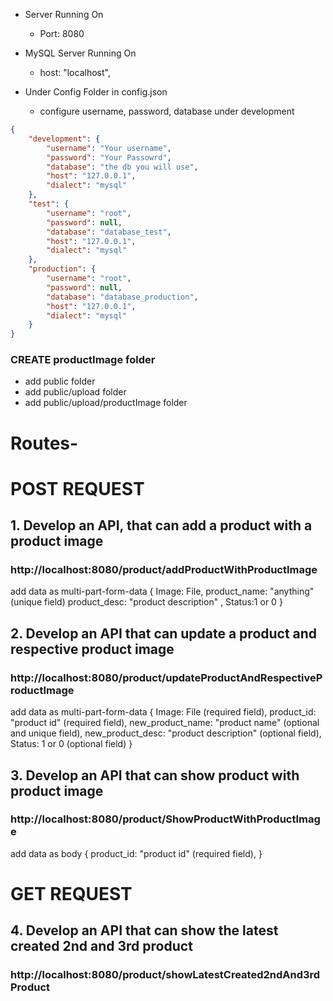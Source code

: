 * Server Running On
   * Port: 8080

* MySQL Server Running On
  * host: "localhost",

* Under Config Folder in config.json
  * configure username, password, database under development



``` json
{
	"development": {
		"username": "Your username",
		"password": "Your Passowrd",
		"database": "the db you will use",
		"host": "127.0.0.1",
		"dialect": "mysql"
	},
	"test": {
		"username": "root",
		"password": null,
		"database": "database_test",
		"host": "127.0.0.1",
		"dialect": "mysql"
	},
	"production": {
		"username": "root",
		"password": null,
		"database": "database_production",
		"host": "127.0.0.1",
		"dialect": "mysql"
	}
}
```


### CREATE productImage folder
* add public folder
* add public/upload folder
* add public/upload/productImage folder

# Routes-
# POST REQUEST
## 1. Develop an API, that can add a product with a product image
### http://localhost:8080/product/addProductWithProductImage
add data as multi-part-form-data
{
    Image: File,
    product_name: "anything" (unique field)
    product_desc: "product description" ,
    Status:1 or 0
}

## 2. Develop an API that can update a product and respective product image
### http://localhost:8080/product/updateProductAndRespectiveProductImage
add data as multi-part-form-data
{
    Image: File (required field),
            product_id: "product id" (required field),
        new_product_name: "product name" (optional and unique field),
        new_product_desc: "product description" (optional field),
        Status: 1 or 0 (optional field)
}

## 3. Develop an API that can show product with product image
### http://localhost:8080/product/ShowProductWithProductImage
add data as body
{
    product_id: "product id" (required field),
}

# GET REQUEST
## 4. Develop an API that can show the latest created 2nd and 3rd product
### http://localhost:8080/product/showLatestCreated2ndAnd3rdProduct


